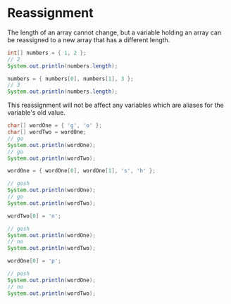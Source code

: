 # Reassignment

The length of an array cannot change, but a variable holding an
array can be reassigned to a new array that has a different length.

```java
int[] numbers = { 1, 2 };
// 2
System.out.println(numbers.length);

numbers = { numbers[0], numbers[1], 3 };
// 3
System.out.println(numbers.length);
```

This reassignment will not be affect any variables which
are aliases for the variable's old value.

```java
char[] wordOne = { 'g', 'o' };
char[] wordTwo = wordOne;
// go
System.out.println(wordOne);
// go
System.out.println(wordTwo);

wordOne = { wordOne[0], wordOne[1], 's', 'h' };

// gosh
System.out.println(wordOne);
// go
System.out.println(wordTwo);

wordTwo[0] = 'n';

// gosh
System.out.println(wordOne);
// no
System.out.println(wordTwo);

wordOne[0] = 'p';

// posh
System.out.println(wordOne);
// no
System.out.println(wordTwo);
```